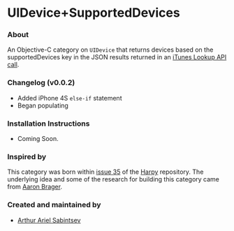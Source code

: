 # UIDevice+SupportedDevices

### About
An Objective-C category on `UIDevice` that returns devices based on the supportedDevices key in the JSON results returned in an [iTunes Lookup API call](http://itunes.apple.com/lookup).

### Changelog (v0.0.2)
- Added iPhone 4S `else-if` statement
- Began populating 

### Installation Instructions

- Coming Soon.

### Inspired by
This category was born within [issue 35](https://github.com/ArtSabintsev/Harpy/issues/35) of the [Harpy](http://www.github.com/ArtSabintsev/Harpy) repository. The underlying idea and some of the research for building this category came from [Aaron Brager](http://www.github.com/getaaron). 

### Created and maintained by
- [Arthur Ariel Sabintsev](http://www.sabintsev.com/) 
